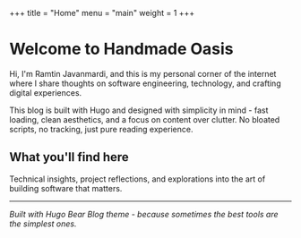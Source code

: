 +++
title = "Home"
menu = "main"
weight = 1
+++

# Welcome to Handmade Oasis

Hi, I'm Ramtin Javanmardi, and this is my personal corner of the internet where I share thoughts on software engineering, technology, and crafting digital experiences.

This blog is built with Hugo and designed with simplicity in mind - fast loading, clean aesthetics, and a focus on content over clutter. No bloated scripts, no tracking, just pure reading experience.

## What you'll find here

Technical insights, project reflections, and explorations into the art of building software that matters.

---

*Built with Hugo Bear Blog theme - because sometimes the best tools are the simplest ones.*
